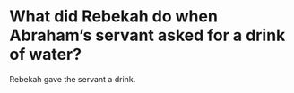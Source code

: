 # What did Rebekah do when Abraham’s servant asked for a drink of water?

Rebekah gave the servant a drink.

